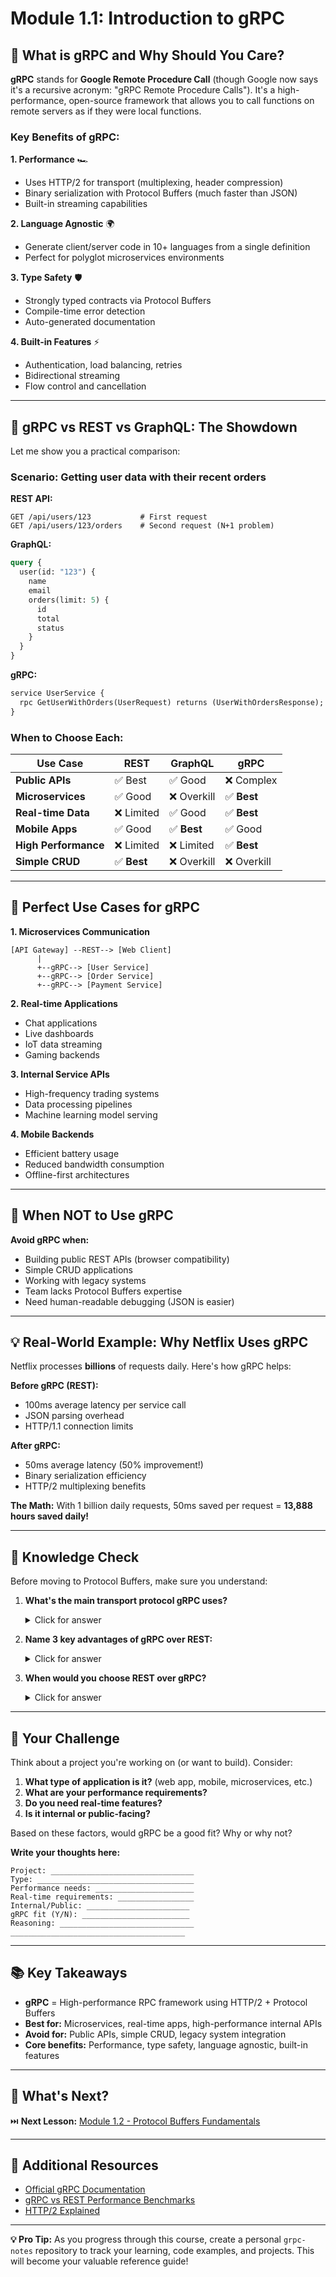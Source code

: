 # Module 1.1: Introduction to gRPC

## 🚀 What is gRPC and Why Should You Care?

**gRPC** stands for **Google Remote Procedure Call** (though Google now says it's a recursive acronym: "gRPC Remote Procedure Calls"). It's a high-performance, open-source framework that allows you to call functions on remote servers as if they were local functions.

### Key Benefits of gRPC:

**1. Performance** 🏎️
- Uses HTTP/2 for transport (multiplexing, header compression)
- Binary serialization with Protocol Buffers (much faster than JSON)
- Built-in streaming capabilities

**2. Language Agnostic** 🌍
- Generate client/server code in 10+ languages from a single definition
- Perfect for polyglot microservices environments

**3. Type Safety** 🛡️
- Strongly typed contracts via Protocol Buffers
- Compile-time error detection
- Auto-generated documentation

**4. Built-in Features** ⚡
- Authentication, load balancing, retries
- Bidirectional streaming
- Flow control and cancellation

---

## 🥊 gRPC vs REST vs GraphQL: The Showdown

Let me show you a practical comparison:

### Scenario: Getting user data with their recent orders

**REST API:**
```http
GET /api/users/123           # First request
GET /api/users/123/orders    # Second request (N+1 problem)
```

**GraphQL:**
```graphql
query {
  user(id: "123") {
    name
    email
    orders(limit: 5) {
      id
      total
      status
    }
  }
}
```

**gRPC:**
```protobuf
service UserService {
  rpc GetUserWithOrders(UserRequest) returns (UserWithOrdersResponse);
}
```

### When to Choose Each:

| Use Case | REST | GraphQL | gRPC |
|----------|------|---------|------|
| **Public APIs** | ✅ Best | ✅ Good | ❌ Complex |
| **Microservices** | ✅ Good | ❌ Overkill | ✅ **Best** |
| **Real-time Data** | ❌ Limited | ✅ Good | ✅ **Best** |
| **Mobile Apps** | ✅ Good | ✅ **Best** | ✅ Good |
| **High Performance** | ❌ Limited | ❌ Limited | ✅ **Best** |
| **Simple CRUD** | ✅ **Best** | ❌ Overkill | ❌ Overkill |

---

## 🎯 Perfect Use Cases for gRPC

**1. Microservices Communication**
```
[API Gateway] --REST--> [Web Client]
      |
      +--gRPC--> [User Service]
      +--gRPC--> [Order Service]  
      +--gRPC--> [Payment Service]
```

**2. Real-time Applications**
- Chat applications
- Live dashboards
- IoT data streaming
- Gaming backends

**3. Internal Service APIs**
- High-frequency trading systems
- Data processing pipelines
- Machine learning model serving

**4. Mobile Backends**
- Efficient battery usage
- Reduced bandwidth consumption
- Offline-first architectures

---

## 🤔 When NOT to Use gRPC

**Avoid gRPC when:**
- Building public REST APIs (browser compatibility)
- Simple CRUD applications
- Working with legacy systems
- Team lacks Protocol Buffers expertise
- Need human-readable debugging (JSON is easier)

---

## 💡 Real-World Example: Why Netflix Uses gRPC

Netflix processes **billions** of requests daily. Here's how gRPC helps:

**Before gRPC (REST):**
- 100ms average latency per service call
- JSON parsing overhead
- HTTP/1.1 connection limits

**After gRPC:**
- 50ms average latency (50% improvement!)
- Binary serialization efficiency
- HTTP/2 multiplexing benefits

**The Math:** With 1 billion daily requests, 50ms saved per request = **13,888 hours saved daily!**

---

## 🧠 Knowledge Check

Before moving to Protocol Buffers, make sure you understand:

1. **What's the main transport protocol gRPC uses?** 
   <details><summary>Click for answer</summary>HTTP/2</details>

2. **Name 3 key advantages of gRPC over REST:**
   <details><summary>Click for answer</summary>Performance (binary serialization), Type safety (Protocol Buffers), Built-in streaming</details>

3. **When would you choose REST over gRPC?**
   <details><summary>Click for answer</summary>Public APIs, simple CRUD operations, browser compatibility requirements</details>

---

## 🎯 Your Challenge

Think about a project you're working on (or want to build). Consider:

1. **What type of application is it?** (web app, mobile, microservices, etc.)
2. **What are your performance requirements?**
3. **Do you need real-time features?**
4. **Is it internal or public-facing?**

Based on these factors, would gRPC be a good fit? Why or why not?

**Write your thoughts here:**
```
Project: ________________________________
Type: ___________________________________
Performance needs: ______________________
Real-time requirements: _________________
Internal/Public: _______________________
gRPC fit (Y/N): ________________________
Reasoning: ______________________________
_______________________________________
```

---

## 📚 Key Takeaways

- **gRPC** = High-performance RPC framework using HTTP/2 + Protocol Buffers
- **Best for:** Microservices, real-time apps, high-performance internal APIs
- **Avoid for:** Public APIs, simple CRUD, legacy system integration
- **Core benefits:** Performance, type safety, language agnostic, built-in features

---

## 🔗 What's Next?

⏭️ **Next Lesson:** [Module 1.2 - Protocol Buffers Fundamentals](./1-2-protocol-buffers.md)

---

## 📖 Additional Resources

- [Official gRPC Documentation](https://grpc.io/docs/)
- [gRPC vs REST Performance Benchmarks](https://grpc.io/docs/guides/benchmarking/)
- [HTTP/2 Explained](https://http2.github.io/http2-spec/)

---

**💡 Pro Tip:** As you progress through this course, create a personal `grpc-notes` repository to track your learning, code examples, and projects. This will become your valuable reference guide!
